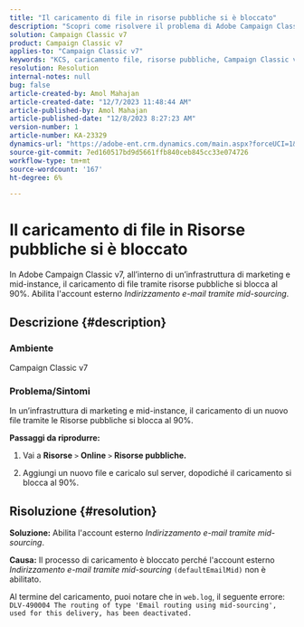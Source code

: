 ```yaml
---
title: "Il caricamento di file in risorse pubbliche si è bloccato"
description: "Scopri come risolvere il problema di Adobe Campaign Classic v7, in cui il caricamento di un nuovo file tramite Risorse pubbliche si blocca al 90%."
solution: Campaign Classic v7
product: Campaign Classic v7
applies-to: "Campaign Classic v7"
keywords: "KCS, caricamento file, risorse pubbliche, Campaign Classic v7, "
resolution: Resolution
internal-notes: null
bug: false
article-created-by: Amol Mahajan
article-created-date: "12/7/2023 11:48:44 AM"
article-published-by: Amol Mahajan
article-published-date: "12/8/2023 8:27:23 AM"
version-number: 1
article-number: KA-23329
dynamics-url: "https://adobe-ent.crm.dynamics.com/main.aspx?forceUCI=1&pagetype=entityrecord&etn=knowledgearticle&id=dce65190-f694-ee11-be37-6045bd006d92"
source-git-commit: 7ed160517bd9d5661ffb840ceb845cc33e074726
workflow-type: tm+mt
source-wordcount: '167'
ht-degree: 6%

---
```


# Il caricamento di file in Risorse pubbliche si è bloccato


In Adobe Campaign Classic v7, all’interno di un’infrastruttura di marketing e mid-instance, il caricamento di file tramite risorse pubbliche si blocca al 90%. Abilita l&#39;account esterno *Indirizzamento e-mail tramite mid-sourcing*.

## Descrizione {#description}


### Ambiente

Campaign Classic v7



### <b>Problema/Sintomi</b>

In un’infrastruttura di marketing e mid-instance, il caricamento di un nuovo file tramite le Risorse pubbliche si blocca al 90%.



<b>Passaggi da riprodurre:</b>

1. Vai a <b>Risorse</b> `>`  <b>Online</b> `>`  <b>Risorse pubbliche.</b>


2. Aggiungi un nuovo file e caricalo sul server, dopodiché il caricamento si blocca al 90%.



## Risoluzione {#resolution}

<b>Soluzione:</b>
Abilita l&#39;account esterno *Indirizzamento e-mail tramite mid-sourcing*.


<b>Causa:</b>
Il processo di caricamento è bloccato perché l&#39;account esterno *Indirizzamento e-mail tramite mid-sourcing* `(defaultEmailMid)` non è abilitato.

Al termine del caricamento, puoi notare che in `web.log`, il seguente errore:
`DLV-490004 The routing of type 'Email routing using mid-sourcing', used for this delivery, has been deactivated.`
